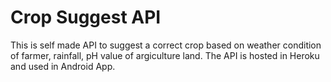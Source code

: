# Crop Suggest API

This is self made API to suggest a correct crop based on weather condition of farmer, rainfall, pH value of argiculture land. The API is hosted in Heroku and used in Android App.
